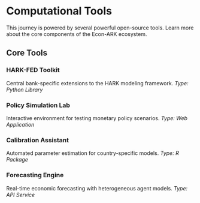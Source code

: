 # Computational Tools

This journey is powered by several powerful open-source tools. Learn more about the core components of the Econ-ARK ecosystem.

## Core Tools

### HARK-FED Toolkit
Central bank-specific extensions to the HARK modeling framework.
*Type: Python Library*

### Policy Simulation Lab
Interactive environment for testing monetary policy scenarios.
*Type: Web Application*

### Calibration Assistant
Automated parameter estimation for country-specific models.
*Type: R Package*

### Forecasting Engine
Real-time economic forecasting with heterogeneous agent models.
*Type: API Service* 